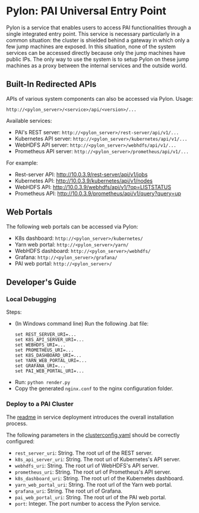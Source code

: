 # Pylon: PAI Universal Entry Point

Pylon is a service that enables users to access PAI functionalities through a single integrated entry point. This service is necessary particularly in a common situation: the cluster is shielded behind a gateway in which only a few jump machines are exposed. In this situation, none of the system services can be accessed directly because only the jump machines have public IPs. The only way to use the system is to setup Pylon on these jump machines as a proxy between the internal services and the outside world.

## Built-In Redirected APIs

APIs of various system components can also be accessed via Pylon. Usage:

```
http://<pylon_server>/<service>/api/<version>/...
```

Available services:

- PAI's REST server: `http://<pylon_server>/rest-server/api/v1/...`
- Kubernetes API server: `http://<pylon_server>/kubernetes/api/v1/...`
- WebHDFS API server: `http://<pylon_server>/webhdfs/api/v1/...`
- Prometheus API server: `http://<pylon_server>/prometheus/api/v1/...`

For example:

- Rest-server API: http://10.0.3.9/rest-server/api/v1/jobs
- Kubernetes API: http://10.0.3.9/kubernetes/api/v1/nodes
- WebHDFS API: http://10.0.3.9/webhdfs/api/v1/?op=LISTSTATUS
- Prometheus API: http://10.0.3.9/prometheus/api/v1/query?query=up

## Web Portals

The following web portals can be accessed via Pylon:

- K8s dashboard: `http://<pylon_server>/kubernetes/`
- Yarn web portal: `http://<pylon_server>/yarn/`
- WebHDFS dashboard: `http://<pylon_server>/webhdfs/`
- Grafana: `http://<pylon_server>/grafana/`
- PAI web portal: `http://<pylon_server>/`

## Developer's Guide

### Local Debugging

Steps:
- (In Windows command line) Run the following .bat file:
  ```
  set REST_SERVER_URI=...
  set K8S_API_SERVER_URI=...
  set WEBHDFS_URI=...
  set PROMETHEUS_URI=...
  set K8S_DASHBOARD_URI=...
  set YARN_WEB_PORTAL_URI=...
  set GRAFANA_URI=...
  set PAI_WEB_PORTAL_URI=...
  ```
- Run: `python render.py`
- Copy the generated `nginx.conf` to the nginx configuration folder.

### Deploy to a PAI Cluster

The [readme](../service-deployment/README.md) in service deployment introduces the overall installation process. 

The following parameters in the [clusterconfig.yaml](../service-deployment/clusterconfig-example.yaml) should be correctly configured:

- `rest_server_uri`: String. The root url of the REST server.
- `k8s_api_server_uri`: String. The root url of Kubernetes's API server.
- `webhdfs_uri`: String. The root url of WebHDFS's API server.
- `prometheus_uri`: String. The root url of Prometheus's API server.
- `k8s_dashboard_uri`: String. The root url of the Kubernetes dashboard.
- `yarn_web_portal_uri`: String. The root url of the Yarn web portal.
- `grafana_uri`: String. The root url of Grafana.
- `pai_web_portal_uri`: String. The root url of the PAI web portal.
- `port`: Integer. The port number to access the Pylon service. 

